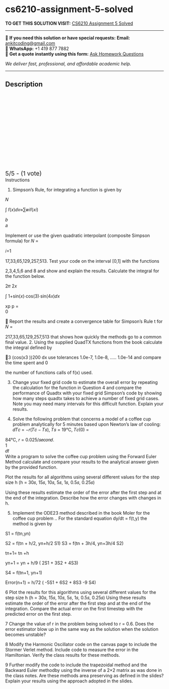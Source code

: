 # cs6210-assignment-5-solved
**TO GET THIS SOLUTION VISIT:** [CS6210 Assignment 5 Solved](https://www.ankitcodinghub.com/product/cs6210-assignment-5-solved/)


---

📩 **If you need this solution or have special requests:** **Email:** ankitcoding@gmail.com  
📱 **WhatsApp:** +1 419 877 7882  
📄 **Get a quote instantly using this form:** [Ask Homework Questions](https://www.ankitcodinghub.com/services/ask-homework-questions/)

*We deliver fast, professional, and affordable academic help.*

---

<h2>Description</h2>



<div class="kk-star-ratings kksr-auto kksr-align-center kksr-valign-top" data-payload="{&quot;align&quot;:&quot;center&quot;,&quot;id&quot;:&quot;93093&quot;,&quot;slug&quot;:&quot;default&quot;,&quot;valign&quot;:&quot;top&quot;,&quot;ignore&quot;:&quot;&quot;,&quot;reference&quot;:&quot;auto&quot;,&quot;class&quot;:&quot;&quot;,&quot;count&quot;:&quot;1&quot;,&quot;legendonly&quot;:&quot;&quot;,&quot;readonly&quot;:&quot;&quot;,&quot;score&quot;:&quot;5&quot;,&quot;starsonly&quot;:&quot;&quot;,&quot;best&quot;:&quot;5&quot;,&quot;gap&quot;:&quot;4&quot;,&quot;greet&quot;:&quot;Rate this product&quot;,&quot;legend&quot;:&quot;5\/5 - (1 vote)&quot;,&quot;size&quot;:&quot;24&quot;,&quot;title&quot;:&quot;CS6210 Assignment 5 Solved&quot;,&quot;width&quot;:&quot;138&quot;,&quot;_legend&quot;:&quot;{score}\/{best} - ({count} {votes})&quot;,&quot;font_factor&quot;:&quot;1.25&quot;}">

<div class="kksr-stars">

<div class="kksr-stars-inactive">
            <div class="kksr-star" data-star="1" style="padding-right: 4px">


<div class="kksr-icon" style="width: 24px; height: 24px;"></div>
        </div>
            <div class="kksr-star" data-star="2" style="padding-right: 4px">


<div class="kksr-icon" style="width: 24px; height: 24px;"></div>
        </div>
            <div class="kksr-star" data-star="3" style="padding-right: 4px">


<div class="kksr-icon" style="width: 24px; height: 24px;"></div>
        </div>
            <div class="kksr-star" data-star="4" style="padding-right: 4px">


<div class="kksr-icon" style="width: 24px; height: 24px;"></div>
        </div>
            <div class="kksr-star" data-star="5" style="padding-right: 4px">


<div class="kksr-icon" style="width: 24px; height: 24px;"></div>
        </div>
    </div>

<div class="kksr-stars-active" style="width: 138px;">
            <div class="kksr-star" style="padding-right: 4px">


<div class="kksr-icon" style="width: 24px; height: 24px;"></div>
        </div>
            <div class="kksr-star" style="padding-right: 4px">


<div class="kksr-icon" style="width: 24px; height: 24px;"></div>
        </div>
            <div class="kksr-star" style="padding-right: 4px">


<div class="kksr-icon" style="width: 24px; height: 24px;"></div>
        </div>
            <div class="kksr-star" style="padding-right: 4px">


<div class="kksr-icon" style="width: 24px; height: 24px;"></div>
        </div>
            <div class="kksr-star" style="padding-right: 4px">


<div class="kksr-icon" style="width: 24px; height: 24px;"></div>
        </div>
    </div>
</div>


<div class="kksr-legend" style="font-size: 19.2px;">
            5/5 - (1 vote)    </div>
    </div>
<div class="page" title="Page 1">
<div class="layoutArea">
<div class="column">
Instructions

1. Simpson’s Rule, for integrating a function is given by

𝑁

∫ 𝑓(𝑥)𝑑𝑥≈∑𝑤𝑖𝑓(𝑥𝑖)

</div>
</div>
<div class="layoutArea">
<div class="column">
𝑏

</div>
</div>
<div class="layoutArea">
<div class="column">
𝑎

Implement or use the given quadratic interpolant (composite Simpson formula) for 𝑁 =

</div>
</div>
<div class="layoutArea">
<div class="column">
𝑖=1

17,33,65,129,257,513. Test your code on the interval [0,1] with the functions

2,3,4,5,6 and 8 and show and explain the results. Calculate the integral for the function below.

2𝜋 2𝑥

∫ 1+sin(𝑥)∙cos(3)∙sin(4𝑥)𝑑𝑥

</div>
<div class="column">
xp p =

</div>
</div>
<div class="layoutArea">
<div class="column">
0

 Report the results and create a convergence table for Simpson’s Rule t for 𝑁 =

217,33,65,129,257,513 that shows how quickly the methods go to a common final value. 2. Using the supplied QuadTX functions from the book calculate the integral defined by

3 (cos(x3 ))200 dx use tolerances 1.0e-7, 1.0e-8, ….. 1.0e-14 and compare the time spent and 0

the number of functions calls of f(x) used.

3. Change your fixed grid code to estimate the overall error by repeating the calculation for the function in Question 4 and compare the performance of Quadtx with your fixed grid Simpson’s code by showing how many steps quadtx takes to achieve a number of fixed grid cases. Note you may need many intervals for this difficult function. Explain your results.

4. Solve the following problem that concerns a model of a coffee cup problem analytically for 5 minutes based upon Newton’s law of cooling: 𝑑𝑇𝑐 = −𝑟(𝑇𝑐 − 𝑇𝑠), 𝑇𝑠 = 19°C, 𝑇𝑐(0) =

</div>
</div>
<div class="layoutArea">
<div class="column">
84°C, 𝑟 = 0.025/𝑠𝑒𝑐𝑜𝑛𝑑.

</div>
</div>
<div class="layoutArea">
<div class="column">
1

</div>
</div>
<div class="layoutArea">
<div class="column">
𝑑𝑡

</div>
</div>
</div>
<div class="page" title="Page 2">
<div class="layoutArea">
<div class="column">
Write a program to solve the coffee cup problem using the Forward Euler Method calculate and compare your results to the analytical answer given by the provided function.

Plot the results for all algorithms using several different values for the step size h (h = 30𝑠, 15𝑠, 10𝑠, 5𝑠, 1𝑠, 0.5𝑠, 0.25𝑠)

Using these results estimate the order of the error after the first step and at the end of the integration. Describe how the error changes with changes in h.

5. Implement the ODE23 method described in the book Moler for the coffee cup problem .. For the standard equation dy/dt = f(t,y) the method is given by

S1 = f(tn,yn)

S2 = f(tn + h/2, yn+h/2 S1) S3 = f(tn + 3h/4, yn+3h/4 S2)

tn+1= tn +h

yn+1 = yn + h/9 ( 2S1 + 3S2 + 4S3)

S4 = f(tn+1, yn+1)

Error(n+1) = h/72 ( -5S1 + 6S2 + 8S3 -9 S4)

6 Plot the results for this algorithms using several different values for the step size h (h = 30𝑠, 15𝑠, 10𝑠, 5𝑠, 1𝑠, 0.5𝑠, 0.25𝑠) Using these results estimate the order of the error after the first step and at the end of the integration. Compare the actual error on the first timestep with the predicted error on the first step.

7 Change the value of r in the problem being solved to r = 0.6. Does the error estimator blow up in the same way as the solution when the solution becomes unstable?

8 Modify the Harmonic Oscillator code on the canvas page to include the Stormer Verlet method. Include code to measure the error in the Hamiltonian. Verify the class results for these methods.

9 Further modify the code to include the trapezoidal method and the Backward Euler methodby using the inverse of a 2×2 matrix as was done in the class notes. Are these methods area preserving as defined in the slides? Explain your results using the approach adopted in the slides.

</div>
</div>
<div class="layoutArea">
<div class="column"></div>
</div>
</div>
<div class="page" title="Page 3">
<div class="layoutArea">
<div class="column">
&nbsp;

</div>
</div>
</div>
